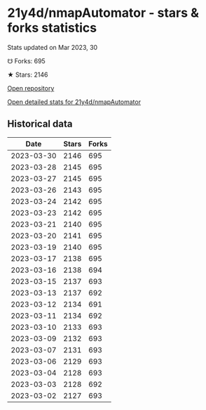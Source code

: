 # 21y4d/nmapAutomator - stars & forks statistics

Stats updated on Mar 2023, 30

☋ Forks: 695

★ Stars: 2146

[Open repository](https://github.com/21y4d/nmapAutomator)

[Open detailed stats for 21y4d/nmapAutomator](https://reviewgithub.com/rep/21y4d/nmapAutomator)

## Historical data
| Date | Stars | Forks |
|------|-------|-------|
| 2023-03-30 | 2146 | 695 | 
| 2023-03-28 | 2145 | 695 | 
| 2023-03-27 | 2145 | 695 | 
| 2023-03-26 | 2143 | 695 | 
| 2023-03-24 | 2142 | 695 | 
| 2023-03-23 | 2142 | 695 | 
| 2023-03-21 | 2140 | 695 | 
| 2023-03-20 | 2141 | 695 | 
| 2023-03-19 | 2140 | 695 | 
| 2023-03-17 | 2138 | 695 | 
| 2023-03-16 | 2138 | 694 | 
| 2023-03-15 | 2137 | 693 | 
| 2023-03-13 | 2137 | 692 | 
| 2023-03-12 | 2134 | 691 | 
| 2023-03-11 | 2134 | 692 | 
| 2023-03-10 | 2133 | 693 | 
| 2023-03-09 | 2132 | 693 | 
| 2023-03-07 | 2131 | 693 | 
| 2023-03-06 | 2129 | 693 | 
| 2023-03-04 | 2128 | 693 | 
| 2023-03-03 | 2128 | 692 | 
| 2023-03-02 | 2127 | 693 | 

